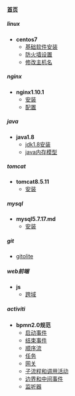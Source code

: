 
#### [首页](?file=首页 "返回首页")

##### linux
- **centos7**
    - [基础软件安装](?file=001-linux/001-centos7/001-基础软件安装 "基础软件安装")
    - [防火墙设置](?file=001-linux/001-centos7/002-防火墙设置 "防火墙设置")
    - [修改主机名](?file=001-linux/001-centos7/003-修改主机名 "修改主机名")

##### nginx
- **nginx1.10.1**
    - [安装](?file=002-nginx/001-nginx1.10.1/001-安装 "安装")
    - [配置](?file=002-nginx/001-nginx1.10.1/002-配置 "配置")

##### java
- **java1.8**
    - [jdk1.8安装](?file=003-java/001-java1.8/001-jdk1.8安装 "jdk1.8安装")
    - [java内存模型](?file=003-java/001-java1.8/002-java内存模型 "java内存模型")

##### tomcat
- **tomcat8.5.11**
    - [安装](?file=004-tomcat/001-tomcat8.5.11/001-安装 "安装")

##### mysql
- **mysql5.7.17.md**
    - [安装](?file=005-mysql/001-mysql5.7.17.md/001-安装 "安装")

##### git
- [gitolite](?file=006-git/001-gitolite "gitolite")

##### web前端
- **js**
    - [跨域](?file=007-web前端/001-js/001-跨域 "跨域")

##### activiti
- **bpmn2.0规范**
    - [启动事件](?file=009-activiti/001-bpmn2.0规范/001-启动事件 "启动事件")
    - [结束事件](?file=009-activiti/001-bpmn2.0规范/002-结束事件 "结束事件")
    - [顺序流](?file=009-activiti/001-bpmn2.0规范/003-顺序流 "顺序流")
    - [任务](?file=009-activiti/001-bpmn2.0规范/004-任务 "任务")
    - [网关](?file=009-activiti/001-bpmn2.0规范/005-网关 "网关")
    - [子流程和调用活动](?file=009-activiti/001-bpmn2.0规范/006-子流程和调用活动 "子流程和调用活动")
    - [边界和中间事件](?file=009-activiti/001-bpmn2.0规范/007-边界和中间事件 "边界和中间事件")
    - [监听器](?file=009-activiti/001-bpmn2.0规范/008-监听器 "监听器")
